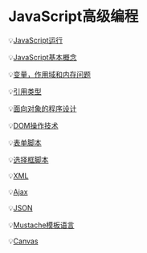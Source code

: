 # JavaScript高级编程

:bulb:[JavaScript运行](https://github.com/Lumnca/StudyJS/blob/master/JavaScript.md)

:bulb:[JavaScript基本概念](https://github.com/Lumnca/StudyJS/blob/master/JavaScript%E5%9F%BA%E6%9C%AC%E6%A6%82%E5%BF%B5.md)

:bulb:[变量，作用域和内存问题](https://github.com/Lumnca/JavaScript/blob/master/%E5%85%B6%E4%BB%96%E9%97%AE%E9%A2%98.md)

:bulb:[引用类型](https://github.com/Lumnca/JavaScript/blob/master/%E5%BC%95%E7%94%A8%E7%B1%BB%E5%9E%8B.md)

:bulb:[面向对象的程序设计](https://github.com/Lumnca/JavaScript/blob/master/%E9%9D%A2%E5%90%91%E5%AF%B9%E8%B1%A1%E7%9A%84%E7%A8%8B%E5%BA%8F%E8%AE%BE%E8%AE%A1.md)

:bulb:[DOM操作技术](https://github.com/Lumnca/JavaScript/blob/master/dom%E6%93%8D%E4%BD%9C%E6%8A%80%E6%9C%AF.md)

:bulb:[表单脚本](https://github.com/Lumnca/StudyJS/blob/master/%E8%A1%A8%E5%8D%95%E8%84%9A%E6%9C%AC.md)

:bulb:[选择框脚本](https://github.com/Lumnca/StudyJS/blob/master/%E9%80%89%E6%8B%A9%E6%A1%86%E8%84%9A%E6%9C%AC.md)

:bulb:[XML](https://github.com/Lumnca/StudyJS/blob/master/XML.md)

:bulb:[Ajax](https://github.com/Lumnca/StudyJS/blob/master/Ajax.md)

:bulb:[JSON](https://github.com/Lumnca/StudyJS/blob/master/JSON.md)

:bulb:[Mustache模板语言](https://github.com/Lumnca/JavaScript/blob/master/Mustache.md)

:bulb:[Canvas](https://github.com/Lumnca/JavaScript/blob/master/canvas.md)
